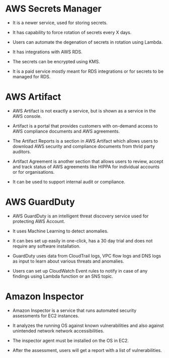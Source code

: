# AWS Secrets Manager

- It is a newer service, used for storing secrets.

- It has capability to force rotation of secrets every X days.

- Users can automate the degenation of secrets in rotation using Lambda.

- It has integrations with AWS RDS.

- The secrets can be encrypted using KMS.

- It is a paid service mostly meant for RDS integrations or for secrets to be managed for RDS.

# AWS Artifact

- AWS Artifact is not exactly a service, but is shown as a service in the AWS console.

- Artifact is a portal that provides customers with on-demand access to AWS compliance documents and AWS agreements.

- The Artifact Reports is a section in AWS Artifact which allows users to download AWS security and compliance documents from thrid party auditors.

- Artifact Agreement is another section that allows users to review, accept and track status of AWS agreements like HIPPA for individual accounts or for organisations.

- It can be used to support internal audit or compliance.

# AWS GuardDuty

- AWS GuardDuty is an intelligent threat discovery  service used for protecting AWS Account.

- It uses Machine Learning to detect anomalies.

- It can bes set up easily in one-click, has a 30 day trial and does not require any software installation.

- GuardDuty uses data from CloudTrail logs, VPC flow logs and DNS logs as input to learn about various threats and anomalies.

- Users can set up CloudWatch Event rules to notify in case of any findings using Lambda function or an SNS topic.

# Amazon Inspector

- Amazon Inspector is a service that runs automated security assessments for EC2 instances.

- It analyzes the running OS against known vulnerabilities and also against unintended network network accessibilities.

- The inspector agent must be installed on the OS in EC2.

- After the assessment, users will get a report with a list of vulnerabilities.




